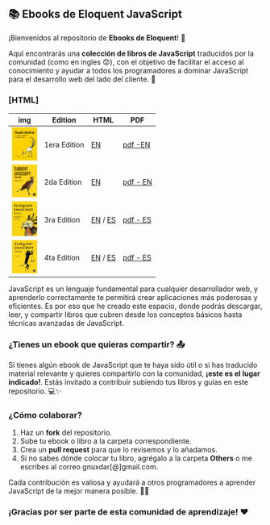 ## 📚 Ebooks de Eloquent JavaScript
¡Bienvenidos al repositorio de **Ebooks de Eloquent**! 🎉

Aquí encontrarás una **colección de libros de JavaScript** traducidos por la comunidad (como en ingles 😟), con el objetivo de facilitar el acceso al conocimiento y ayudar a todos los programadores a dominar JavaScript para el desarrollo web del lado del cliente. 🚀 

### [HTML]
|img | Edition| HTML | PDF |
|----|--------|------|-----|
|<img src="EbookEloquent/cover/cover_1st.png" width="50">  |1era Edition | [EN](https://eloquentjavascript.net/1st_edition/)  | [ pdf -EN ](EbookEloquent/Eloquent_JavaScript_EN.pdf) |
|<img src="EbookEloquent/cover/cover_2nd.png" width="50">  |2da Edition |  [EN](https://eloquentjavascript.net/2nd_edition/)  | [ pdf - EN](EbookEloquent/Eloquent_JavaScript_2nd_EN.pdf) |
|<img src="EbookEloquent/cover/cover_3rd.jpg" width="50">  |3ra Edition |  [EN](https://eloquentjavascript.net/3rd_edition/) / [ES](https://eloquentjs-es.thedojo.mx/)  | [ pdf - ES](EbookEloquent/Eloquent_JavaScript_3ra_ES.pdf)
|<img src="EbookEloquent/cover/cover_4th.jpg" width="50">  |4ta Edition |  [EN](https://eloquentjavascript.net/)  /  [ES](https://www.eloquentjavascript.es/)| [pdf - ES](EbookEloquent/Eloquent_JavaScript_4ta_ES.pdf) |


JavaScript es un lenguaje fundamental para cualquier desarrollador web, y aprenderlo correctamente te permitirá crear aplicaciones más poderosas y eficientes. Es por eso que he creado este espacio, donde podrás descargar, leer, y compartir libros que cubren desde los conceptos básicos hasta técnicas avanzadas de JavaScript.

### ¿Tienes un ebook que quieras compartir? 📤

Si tienes algún ebook de JavaScript que te haya sido útil o si has traducido material relevante y quieres compartirlo con la comunidad, **¡este es el lugar indicado!**. Estás invitado a contribuir subiendo tus libros y guías en este repositorio. 💻✨

### ¿Cómo colaborar?

1. Haz un **fork** del repositorio.
2. Sube tu ebook o libro a la carpeta correspondiente.
3. Crea un **pull request** para que lo revisemos y lo añadamos.
4. Si no sabes dónde colocar tu libro, agrégalo a la carpeta **Others** o me escribes al correo gnuxdar[@]gmail.com.

Cada contribución es valiosa y ayudará a otros programadores a aprender JavaScript de la mejor manera posible. 🌱💪

### ¡Gracias por ser parte de esta comunidad de aprendizaje! ❤️

